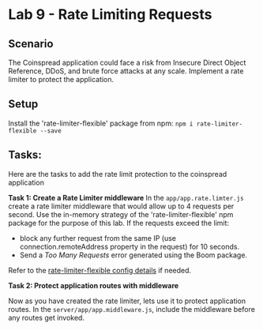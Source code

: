 # Lab 9 - Rate Limiting Requests

## Scenario

The Coinspread application could face a risk from Insecure Direct Object Reference, DDoS, and brute force attacks at any scale. Implement a rate limiter to protect the application.

## Setup
Install the 'rate-limiter-flexible' package from npm:
`npm i rate-limiter-flexible --save`

## Tasks:

Here are the tasks to add the rate limit protection to the coinspread application

**Task 1: Create a Rate Limiter middleware**
In the `app/app.rate.limter.js` create a rate limiter middleware that would allow up to 4 requests per second.
Use the in-memory strategy of the 'rate-limiter-flexible' npm package for the purpose of this lab. 
If the requests exceed the limit: 
 - block any further request from the same IP (use connection.remoteAddress property in the request) for 10 seconds.
 - Send a *Too Many Requests* error generated using the Boom package.

Refer to the [rate-limiter-flexible config details](https://www.npmjs.com/package/rate-limiter-flexible) if needed.

**Task 2: Protect application routes with middleware**

Now as you have created the rate limiter, lets use it to protect application routes. In the `server/app/app.middleware.js`, include the middleware before any routes get invoked.